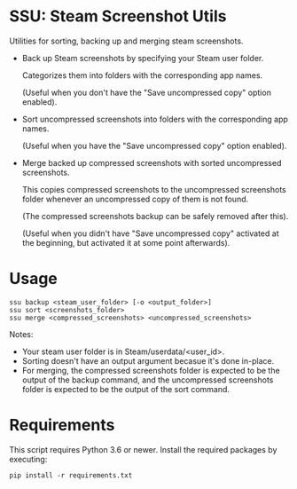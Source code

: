 # SSU: Steam Screenshot Utils

Utilities for sorting, backing up and merging steam screenshots.

- Back up Steam screenshots by specifying your Steam user folder.

  Categorizes them into folders with the corresponding app names.
  
  (Useful when you don't have the "Save uncompressed copy" option enabled).

- Sort uncompressed screenshots into folders with the corresponding app names.

  (Useful when you have the "Save uncompressed copy" option enabled).

- Merge backed up compressed screenshots with sorted uncompressed screenshots.

  This copies compressed screenshots to the uncompressed screenshots folder whenever
  an uncompressed copy of them is not found.
  
  (The compressed screenshots backup can be safely removed after this).
  
  (Useful when you didn't have "Save uncompressed copy" activated at the beginning,
  but activated it at some point afterwards).

# Usage

```
ssu backup <steam_user_folder> [-o <output_folder>]
ssu sort <screenshots_folder>
ssu merge <compressed_screenshots> <uncompressed_screenshots>
```

Notes:

- Your steam user folder is in Steam/userdata/<user_id>.
- Sorting doesn't have an output argument becasue it's done in-place.
- For merging, the compressed screenshots folder is expected to be the output of the backup command,
  and the uncompressed screenshots folder is expected to be the output of the sort command.
      
# Requirements

This script requires Python 3.6 or newer. Install the required packages by executing:

```
pip install -r requirements.txt
````
